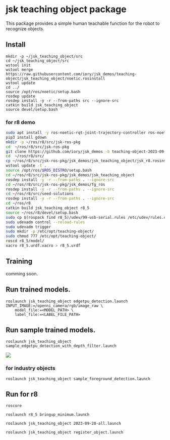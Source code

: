 # jsk teaching object package

This package provides a simple human teachable function for the robot to recognize objects.

## Install

```
mkdir -p ~/jsk_teaching_object/src
cd ~/jsk_teaching_object/src
wstool init
wstool merge https://raw.githubusercontent.com/iory/jsk_demos/teaching-object/jsk_teaching_object/noetic.rosinstall
wstool update
cd ../
source /opt/ros/noetic/setup.bash
rosdep update
rosdep install -y -r --from-paths src --ignore-src
catkin build jsk_teaching_object
source devel/setup.bash
```

### for r8 demo

```bash
sudo apt install -y ros-noetic-rqt-joint-trajectory-controller ros-noetic-joint-trajectory-controller libsdl2-dev libsdl2-2.0-0 qtmultimedia5-dev libqt5serialport5-dev ros-noetic-urg-node
pip3 install gdown
mkdir -p ~/ros/r8/src/jsk-ros-pkg
cd  ~/ros/r8/src/jsk-ros-pkg
git clone https://github.com/iory/jsk_demos -b teaching-object-2023-09-20
cd  ~/ros/r8/src/
cp ~/ros/r8/src/jsk-ros-pkg/jsk_demos/jsk_teaching_object/jsk_r8.rosinstall.noetic .rosinstall
wstool update -t .
source /opt/ros/$ROS_DISTRO/setup.bash
cd ~/ros/r8/src/jsk-ros-pkg/jsk_demos/jsk_teaching_object
rosdep install -y -r --from-paths . --ignore-src
cd ~/ros/r8/src/jsk-ros-pkg/jsk_demos/fg_ros
rosdep install -y -r --from-paths . --ignore-src
cd ~/ros/r8/src/seed-solutions
rosdep install -y -r --from-paths . --ignore-src
cd ~/ros/r8
catkin build jsk_teaching_object r8_5
source ~/ros/r8/devel/setup.bash
sudo cp $(rospack find r8_5)/udev/99-usb-serial.rules /etc/udev/rules.d/
sudo udevadm control --reload-rules
sudo udevadm trigger
sudo mkdir -p /etc/opt/teaching-object/
sudo chmod 777 /etc/opt/teaching-object/
roscd r8_5/model/
xacro r8_5.urdf.xacro > r8_5.urdf
```

## Training

comming soon.

## Run trained models.

```
roslaunch jsk_teaching_object edgetpu_detection.launch INPUT_IMAGE:=/openni_camera/rgb/image_raw \
    model_file:=<MODEL_PATH> \
    label_file:=<LABEL_FILE_PATH>
```

## Run sample trained models.

```
roslaunch jsk_teaching_object sample_edgetpu_detection_with_depth_filter.launch
```

![](./doc/recognition.gif)

### for industry objects

```
roslaunch jsk_teaching_object sample_foreground_detection.launch
```

## Run for r8

```
roscore
```

```
roslaunch r8_5 bringup_minimum.launch
```

```
roslaunch jsk_teaching_object 2023-09-20-all.launch
```

```
roslaunch jsk_teaching_object register_object.launch
```